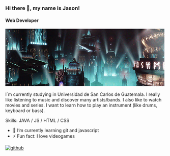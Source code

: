 ### Hi there 👋, my name is Jason!
#### Web Developer
![Web Developer](Ggv.gif)

I´m currently studying in Universidad de San Carlos de Guatemala. I really like listening to music and discover many artists/bands. I also like to watch movies and series. 
I want to learn how to play an instrument (like drums, keyboard or bass).

Skills: JAVA / JS / HTML / CSS

- 🌱 I’m currently learning git and javascript 
- ⚡ Fun fact: I love videogames 


[<img src='https://cdn.jsdelivr.net/npm/simple-icons@3.0.1/icons/github.svg' alt='github' height='40'>](https://github.com/JsonAG)  

